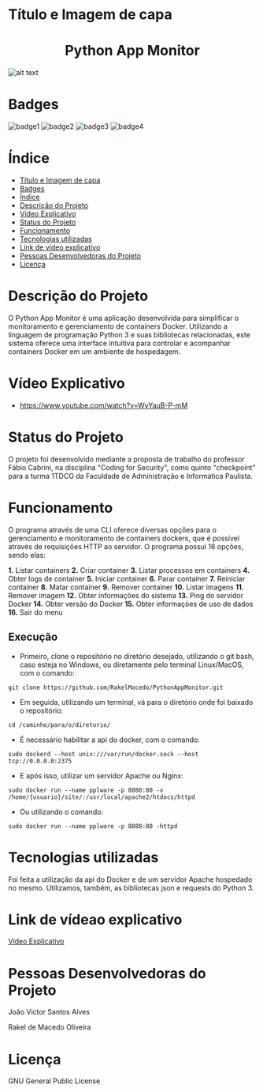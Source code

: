 # Título e Imagem de capa

<h1 align="center">Python App Monitor </h1>

![alt text](https://i.morioh.com/9ccb7b143f.png)

# Badges
![badge1](https://img.shields.io/badge/python-3.11-blue) ![badge2](https://img.shields.io/badge/status-aguardando%20revis%C3%A3o-yellow) ![badge3](https://img.shields.io/badge/gitstars-4-blue) ![badge4](https://img.shields.io/badge/testado%20por-44Sec-green)


# Índice 

* [Título e Imagem de capa](#título-e-imagem-de-capa)
* [Badges](#badges)
* [Índice](#índice)
* [Descrição do Projeto](#descrição-do-projeto)
* [Vídeo Explicativo](#vídeo-explicativo)
* [Status do Projeto](#status-do-projeto)
* [Funcionamento](#funcionamento)
* [Tecnologias utilizadas](#tecnologias-utilizadas)
* [Link de vídeo explicativo](https://youtu.be/WcaoXCMeOw4)
* [Pessoas Desenvolvedoras do Projeto](#pessoas-desenvolvedoras-do-projeto)
* [Licença](#licença)

# Descrição do Projeto

O Python App Monitor é uma aplicação desenvolvida para simplificar o monitoramento e gerenciamento de containers Docker. Utilizando a linguagem de programação Python 3 e suas bibliotecas relacionadas, este sistema oferece uma interface intuitiva para controlar e acompanhar containers Docker em um ambiente de hospedagem.

# Vídeo Explicativo

* https://www.youtube.com/watch?v=WyYauB-P-mM

# Status do Projeto

O projeto foi desenvolvido mediante a proposta de trabalho do professor Fábio Cabrini, na disciplina "Coding for Security", como quinto "checkpoint" para a turma 1TDCG da Faculdade de Administração e Informática Paulista.

# Funcionamento

O programa através de uma CLI oferece diversas opções para o gerenciamento e monitoramento de containers dockers, que é possível através de requisições HTTP ao servidor. O programa possuí 16 opções, sendo elas:

**1.** Listar containers
**2.** Criar container
**3.** Listar processos em containers
**4.** Obter logs de container
**5.** Iniciar container
**6.** Parar container
**7.** Reiniciar container
**8.** Matar container
**9.** Remover container
**10.** Listar imagens
**11.** Remover imagem
**12.** Obter informações do sistema
**13.** Ping do servidor Docker
**14.** Obter versão do Docker
**15.** Obter informações de uso de dados
**16.** Sair do menu

## Execução

* Primeiro, clone o repositório no diretório desejado, utilizando o git bash, caso esteja no Windows, ou diretamente pelo terminal Linux/MacOS, com o comando:
```
git clone https://github.com/RakelMacedo/PythonAppMonitor.git
```
* Em seguida, utilizando um terminal, vá para o diretório onde foi baixado o repositório:
```
cd /caminho/para/o/diretorio/
```

* É necessário habilitar a api do docker, com o comando:
```
sudo dockerd --host unix:///var/run/docker.sock --host tcp://0.0.0.0:2375
```

* E após isso, utilizar um servidor Apache ou Nginx:
```
sudo docker run --name pplware -p 8080:80 -v /home/{usuario}/site/:/usr/local/apache2/htdocs/httpd
```
* Ou utilizando o comando:
```
sudo docker run --name pplware -p 8080:80 -httpd
```

# Tecnologias utilizadas

Foi feita a utilização da api do Docker e de um servidor Apache hospedado no mesmo. Utilizamos, também, as bibliotecas json e requests do Python 3.

# Link de vídeao explicativo
[Vídeo Explicativo](https://youtu.be/pstK7a-2TmM)

# Pessoas Desenvolvedoras do Projeto

João Victor Santos Alves

Rakel de Macedo Oliveira

# Licença

GNU General Public License
